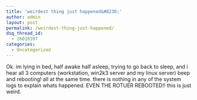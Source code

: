 ```yaml
---
title: 'weirdest thing just happened&#8230;'
author: admin
layout: post
permalink: /weirdest-thing-just-happened/
dsq_thread_id:
  - 26010397
categories:
  - Uncategorized
---
```

Ok. im lying in bed, half awake half asleep, trying to go back to sleep, and i hear all 3 computers (workstation, win2k3 server and my linux server) beep and rebooting! all at the same time. there is nothing in any of the system logs to explain whats happened. EVEN THE ROTUER REBOOTED!! this is just weird.